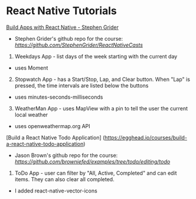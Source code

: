 # React Native Tutorials
[Build Apps with React Native - Stephen Grider](https://stacksocial.com/sales/build-apps-with-react-native)
* Stephen Grider's github repo for the course: *https://github.com/StephenGrider/ReactNativeCasts*

1. Weekdays App - list days of the week starting with the current day
  * uses Moment
2. Stopwatch App - has a Start/Stop, Lap, and Clear button. When "Lap" is pressed, the time intervals are listed below the buttons
  * uses minutes-seconds-milliseconds
3. WeatherMan App - uses MapView with a pin to tell the user the current local
weather
  * uses openweathermap.org API
  
[Build a React Native Todo Application] (https://egghead.io/courses/build-a-react-native-todo-application)
* Jason Brown's github repo for the course: *https://github.com/browniefed/examples/tree/todo/editing/todo*

1. ToDo App - user can filter by "All, Active, Completed" and can edit items. They can also clear all completed.
 * I added react-native-vector-icons
